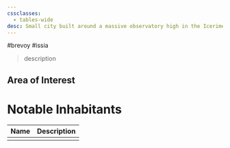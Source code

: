 ```yaml
---
cssclasses:
  - tables-wide
desc: Small city built around a massive observatory high in the Icerime Peaks
---
```

#brevoy #issia

>description

## Area of Interest


# Notable Inhabitants

| Name | Description |
| ---- | ----------- |
|      |             |